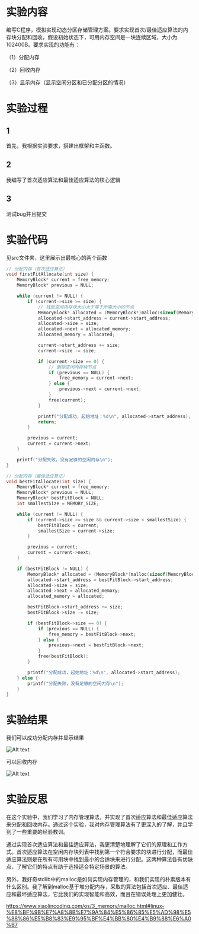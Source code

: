 # 实验内容

编写C程序，模拟实现动态分区存储管理方案。要求实现首次/最佳适应算法的内存块分配和回收，假设初始状态下，可用内存空间是一块连续区域，大小为102400B。要求实现的功能有：

（1）分配内存

（2）回收内存

（3）显示内存（显示空闲分区和已分配分区的情况）

# 实验过程

## 1

首先，我根据实验要求，搭建出框架和主函数。

## 2

我编写了首次适应算法和最佳适应算法的核心逻辑

## 3

测试bug并且提交

# 实验代码

见src文件夹，这里展示出最核心的两个函数

```c
// 分配内存（首次适应算法）
void firstFitAllocate(int size) {
    MemoryBlock* current = free_memory;
    MemoryBlock* previous = NULL;

    while (current != NULL) {
        if (current->size >= size) {
            // 找到空闲内存块大小大于等于所需大小的节点
            MemoryBlock* allocated = (MemoryBlock*)malloc(sizeof(MemoryBlock));
            allocated->start_address = current->start_address;
            allocated->size = size;
            allocated->next = allocated_memory;
            allocated_memory = allocated;

            current->start_address += size;
            current->size -= size;

            if (current->size == 0) {
                // 删除空闲内存块节点
                if (previous == NULL) {
                    free_memory = current->next;
                } else {
                    previous->next = current->next;
                }
                free(current);
            }

            printf("分配成功，起始地址：%d\n", allocated->start_address);
            return;
        }

        previous = current;
        current = current->next;
    }

    printf("分配失败，没有足够的空闲内存\n");
}

// 分配内存（最佳适应算法）
void bestFitAllocate(int size) {
    MemoryBlock* current = free_memory;
    MemoryBlock* previous = NULL;
    MemoryBlock* bestFitBlock = NULL;
    int smallestSize = MEMORY_SIZE;

    while (current != NULL) {
        if (current->size >= size && current->size < smallestSize) {
            bestFitBlock = current;
            smallestSize = current->size;
        }

        previous = current;
        current = current->next;
    }

    if (bestFitBlock != NULL) {
        MemoryBlock* allocated = (MemoryBlock*)malloc(sizeof(MemoryBlock));
        allocated->start_address = bestFitBlock->start_address;
        allocated->size = size;
        allocated->next = allocated_memory;
        allocated_memory = allocated;

        bestFitBlock->start_address += size;
        bestFitBlock->size -= size;

        if (bestFitBlock->size == 0) {
            if (previous == NULL) {
                free_memory = bestFitBlock->next;
            } else {
                previous->next = bestFitBlock->next;
            }
            free(bestFitBlock);
        }

        printf("分配成功，起始地址：%d\n", allocated->start_address);
    } else {
        printf("分配失败，没有足够的空闲内存\n");
    }
}
```

# 实验结果

我们可以成功分配内存并显示结果

![Alt text](image.png)

可以回收内存

![Alt text](image-1.png)

# 实验反思

在这个实验中，我们学习了内存管理算法，并实现了首次适应算法和最佳适应算法来分配和回收内存。通过这个实验，我对内存管理算法有了更深入的了解，并且学到了一些重要的经验教训。

通过实现首次适应算法和最佳适应算法，我更清楚地理解了它们的原理和工作方式。首次适应算法在空闲内存块列表中找到第一个符合要求的块进行分配，而最佳适应算法则是在所有可用块中找到最小的合适块来进行分配。这两种算法各有优缺点，了解它们的特点有助于选择适合特定场景的算法。

另外，我好奇stdlib中的malloc是如何实现内存管理的，和我们实现的朴素版本有什么区别。我了解到malloc基于堆分配内存，采取的算法包括首次适应、最佳适应和最坏适应算法，它比我们的实现智能和高效，而且在错误处理上更加健壮。

https://www.xiaolincoding.com/os/3_memory/malloc.html#linux-%E8%BF%9B%E7%A8%8B%E7%9A%84%E5%86%85%E5%AD%98%E5%88%86%E5%B8%83%E9%95%BF%E4%BB%80%E4%B9%88%E6%A0%B7